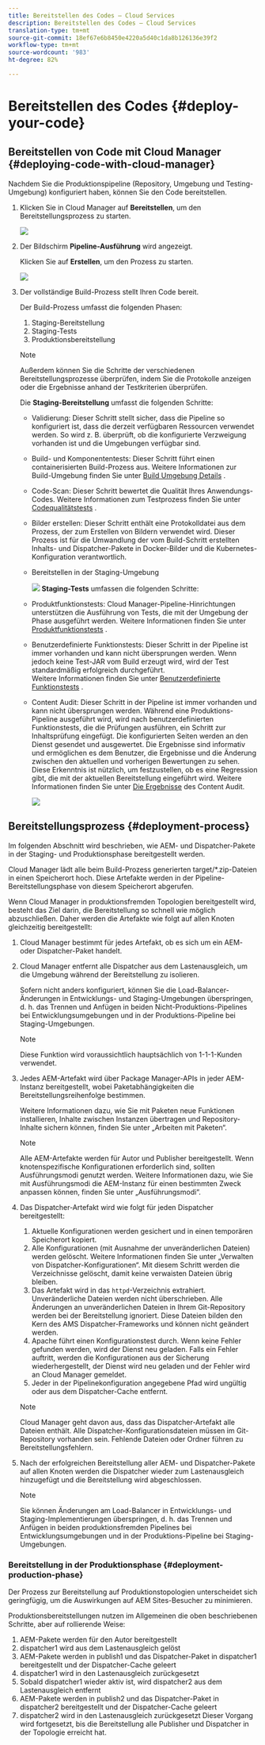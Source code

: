 ```yaml
---
title: Bereitstellen des Codes – Cloud Services
description: Bereitstellen des Codes – Cloud Services
translation-type: tm+mt
source-git-commit: 18ef67e6b8450e4220a5d40c1da8b126136e39f2
workflow-type: tm+mt
source-wordcount: '983'
ht-degree: 82%

---
```



# Bereitstellen des Codes {#deploy-your-code}

## Bereitstellen von Code mit Cloud Manager {#deploying-code-with-cloud-manager}

Nachdem Sie die Produktionspipeline (Repository, Umgebung und Testing-Umgebung) konfiguriert haben, können Sie den Code bereitstellen.

1. Klicken Sie in Cloud Manager auf **Bereitstellen**, um den Bereitstellungsprozess zu starten.

   ![](assets/deploy-code1.png)


1. Der Bildschirm **Pipeline-Ausführung** wird angezeigt.

   Klicken Sie auf **Erstellen**, um den Prozess zu starten.

   ![](assets/deploy-code2.png)

1. Der vollständige Build-Prozess stellt Ihren Code bereit.

   Der Build-Prozess umfasst die folgenden Phasen:

   1. Staging-Bereitstellung
   1. Staging-Tests
   1. Produktionsbereitstellung

   >[!NOTE]
   >
   >Außerdem können Sie die Schritte der verschiedenen Bereitstellungsprozesse überprüfen, indem Sie die Protokolle anzeigen oder die Ergebnisse anhand der Testkriterien überprüfen.

   Die **Staging-Bereitstellung** umfasst die folgenden Schritte:

   * Validierung: Dieser Schritt stellt sicher, dass die Pipeline so konfiguriert ist, dass die derzeit verfügbaren Ressourcen verwendet werden. So wird z. B. überprüft, ob die konfigurierte Verzweigung vorhanden ist und die Umgebungen verfügbar sind.
   * Build- und Komponententests: Dieser Schritt führt einen containerisierten Build-Prozess aus. Weitere Informationen zur Build-Umgebung finden Sie unter [Build Umgebung Details](/help/onboarding/getting-access-to-aem-in-cloud/creating-aem-application-project.md#build-environment-details) .
   * Code-Scan: Dieser Schritt bewertet die Qualität Ihres Anwendungs-Codes. Weitere Informationen zum Testprozess finden Sie unter [Codequalitätstests](/help/implementing/cloud-manager/code-quality-testing.md) .
   * Bilder erstellen: Dieser Schritt enthält eine Protokolldatei aus dem Prozess, der zum Erstellen von Bildern verwendet wird. Dieser Prozess ist für die Umwandlung der vom Build-Schritt erstellten Inhalts- und Dispatcher-Pakete in Docker-Bilder und die Kubernetes-Konfiguration verantwortlich.
   * Bereitstellen in der Staging-Umgebung

      ![](assets/stage-deployment.png)
   **Staging-Tests** umfassen die folgenden Schritte:

   * Produktfunktionstests: Cloud Manager-Pipeline-Hinrichtungen unterstützen die Ausführung von Tests, die mit der Umgebung der Phase ausgeführt werden.
Weitere Informationen finden Sie unter [Produktfunktionstests](/help/implementing/cloud-manager/functional-testing.md#product-functional-testing) .

   * Benutzerdefinierte Funktionstests: Dieser Schritt in der Pipeline ist immer vorhanden und kann nicht übersprungen werden. Wenn jedoch keine Test-JAR vom Build erzeugt wird, wird der Test standardmäßig erfolgreich durchgeführt.\
      Weitere Informationen finden Sie unter [Benutzerdefinierte Funktionstests](/help/implementing/cloud-manager/functional-testing.md#custom-functional-testing) .

   * Content Audit: Dieser Schritt in der Pipeline ist immer vorhanden und kann nicht übersprungen werden. Während eine Produktions-Pipeline ausgeführt wird, wird nach benutzerdefinierten Funktionstests, die die Prüfungen ausführen, ein Schritt zur Inhaltsprüfung eingefügt. Die konfigurierten Seiten werden an den Dienst gesendet und ausgewertet. Die Ergebnisse sind informativ und ermöglichen es dem Benutzer, die Ergebnisse und die Änderung zwischen den aktuellen und vorherigen Bewertungen zu sehen. Diese Erkenntnis ist nützlich, um festzustellen, ob es eine Regression gibt, die mit der aktuellen Bereitstellung eingeführt wird.
Weitere Informationen finden Sie unter [Die Ergebnisse](/help/implementing/cloud-manager/content-audit-testing.md) des Content Audit.

      ![](assets/testing-tab.png)





## Bereitstellungsprozess {#deployment-process}

Im folgenden Abschnitt wird beschrieben, wie AEM- und Dispatcher-Pakete in der Staging- und Produktionsphase bereitgestellt werden.

Cloud Manager lädt alle beim Build-Prozess generierten target/*.zip-Dateien in einen Speicherort hoch. Diese Artefakte werden in der Pipeline-Bereitstellungsphase von diesem Speicherort abgerufen.

Wenn Cloud Manager in produktionsfremden Topologien bereitgestellt wird, besteht das Ziel darin, die Bereitstellung so schnell wie möglich abzuschließen. Daher werden die Artefakte wie folgt auf allen Knoten gleichzeitig bereitgestellt:

1. Cloud Manager bestimmt für jedes Artefakt, ob es sich um ein AEM- oder Dispatcher-Paket handelt.
1. Cloud Manager entfernt alle Dispatcher aus dem Lastenausgleich, um die Umgebung während der Bereitstellung zu isolieren.

   Sofern nicht anders konfiguriert, können Sie die Load-Balancer-Änderungen in Entwicklungs- und Staging-Umgebungen überspringen, d. h. das Trennen und Anfügen in beiden Nicht-Produktions-Pipelines bei Entwicklungsumgebungen und in der Produktions-Pipeline bei Staging-Umgebungen.

   >[!NOTE]
   >
   >Diese Funktion wird voraussichtlich hauptsächlich von 1-1-1-Kunden verwendet.

1. Jedes AEM-Artefakt wird über Package Manager-APIs in jeder AEM-Instanz bereitgestellt, wobei Paketabhängigkeiten die Bereitstellungsreihenfolge bestimmen.

   Weitere Informationen dazu, wie Sie mit Paketen neue Funktionen installieren, Inhalte zwischen Instanzen übertragen und Repository-Inhalte sichern können, finden Sie unter „Arbeiten mit Paketen“.

   >[!NOTE]
   >
   >Alle AEM-Artefakte werden für Autor und Publisher bereitgestellt. Wenn knotenspezifische Konfigurationen erforderlich sind, sollten Ausführungsmodi genutzt werden. Weitere Informationen dazu, wie Sie mit Ausführungsmodi die AEM-Instanz für einen bestimmten Zweck anpassen können, finden Sie unter „Ausführungsmodi“.

1. Das Dispatcher-Artefakt wird wie folgt für jeden Dispatcher bereitgestellt:

   1. Aktuelle Konfigurationen werden gesichert und in einen temporären Speicherort kopiert.
   1. Alle Konfigurationen (mit Ausnahme der unveränderlichen Dateien) werden gelöscht. Weitere Informationen finden Sie unter „Verwalten von Dispatcher-Konfigurationen“. Mit diesem Schritt werden die Verzeichnisse gelöscht, damit keine verwaisten Dateien übrig bleiben.
   1. Das Artefakt wird in das `httpd`-Verzeichnis extrahiert. Unveränderliche Dateien werden nicht überschrieben. Alle Änderungen an unveränderlichen Dateien in Ihrem Git-Repository werden bei der Bereitstellung ignoriert. Diese Dateien bilden den Kern des AMS Dispatcher-Frameworks und können nicht geändert werden.
   1. Apache führt einen Konfigurationstest durch. Wenn keine Fehler gefunden werden, wird der Dienst neu geladen. Falls ein Fehler auftritt, werden die Konfigurationen aus der Sicherung wiederhergestellt, der Dienst wird neu geladen und der Fehler wird an Cloud Manager gemeldet.
   1. Jeder in der Pipelinekonfiguration angegebene Pfad wird ungültig oder aus dem Dispatcher-Cache entfernt.

   >[!NOTE]
   >
   >Cloud Manager geht davon aus, dass das Dispatcher-Artefakt alle Dateien enthält. Alle Dispatcher-Konfigurationsdateien müssen im Git-Repository vorhanden sein. Fehlende Dateien oder Ordner führen zu Bereitstellungsfehlern.

1. Nach der erfolgreichen Bereitstellung aller AEM- und Dispatcher-Pakete auf allen Knoten werden die Dispatcher wieder zum Lastenausgleich hinzugefügt und die Bereitstellung wird abgeschlossen.

   >[!NOTE]
   >
   >Sie können Änderungen am Load-Balancer in Entwicklungs- und Staging-Implementierungen überspringen, d. h. das Trennen und Anfügen in beiden produktionsfremden Pipelines bei Entwicklungsumgebungen und in der Produktions-Pipeline bei Staging-Umgebungen.

### Bereitstellung in der Produktionsphase {#deployment-production-phase}

Der Prozess zur Bereitstellung auf Produktionstopologien unterscheidet sich geringfügig, um die Auswirkungen auf AEM Sites-Besucher zu minimieren.

Produktionsbereitstellungen nutzen im Allgemeinen die oben beschriebenen Schritte, aber auf rollierende Weise:

1. AEM-Pakete werden für den Autor bereitgestellt
1. dispatcher1 wird aus dem Lastenausgleich gelöst
1. AEM-Pakete werden in publish1 und das Dispatcher-Paket in dispatcher1 bereitgestellt und der Dispatcher-Cache geleert
1. dispatcher1 wird in den Lastenausgleich zurückgesetzt
1. Sobald dispatcher1 wieder aktiv ist, wird dispatcher2 aus dem Lastenausgleich entfernt
1. AEM-Pakete werden in publish2 und das Dispatcher-Paket in dispatcher2 bereitgestellt und der Dispatcher-Cache geleert
1. dispatcher2 wird in den Lastenausgleich zurückgesetzt
Dieser Vorgang wird fortgesetzt, bis die Bereitstellung alle Publisher und Dispatcher in der Topologie erreicht hat.


